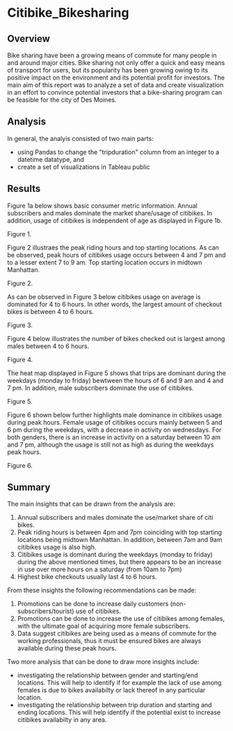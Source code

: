 # Citibike_Bikesharing

## Overview

Bike sharing have been a growing means of commute for many people in and around major cities. Bike sharing not only offer a quick and easy means of transport for users, but its popularity has been growing owing to its positive impact on the environment and its potential profit for investors. The main aim of this report was to analyze a set of data and create visualization in an effort to convince potential investors that a bike-sharing program can be feasible for the city of Des Moines. 

## Analysis

In general, the analyis consisted of two main parts: 

* using Pandas to change the "tripduration" column from an integer to a datetime datatype, and
* create a set of visualizations in Tableau public

## Results 

Figure 1a below shows basic consumer metric information. Annual subscribers and males dominate the market share/usage of citibikes. In addition, usage of citibikes is independent of age as displayed in Figure 1b.

Figure 1. 



Figure 2 illustraes the peak riding hours and top starting locations. As can be observed, peak hours of citibikes usage occurs between 4 and 7 pm and to a lesser extent 7 to 9 am. Top starting location occurs in midtown Manhattan. 

Figure 2.



As can be observed in Figure 3 below citibikes usage on average is dominated for 4 to 6 hours. In other words, the largest amount of checkout bikes is between 4 to 6 hours.

Figure 3.


Figure 4 below illustrates the number of bikes checked out is largest among males between 4 to 6 hours.

Figure 4.


The heat map displayed in Figure 5 shows that trips are dominant during the weekdays (monday to friday) bewtween the hours of 6 and 9 am and 4 and 7 pm. In addition, male subscribers dominate the use of citibikes.

Figure 5.


Figure 6 shown below further highlights male dominance in citibikes usage during peak hours. Female usage of citibikes occurs mainly between 5 and 6 pm during the weekdays, with a decrease in activity on wednesdays. For both genders, there is an increase in activity on a saturday between 10 am and 7 pm, although the usage is still not as high as during the weekdays peak hours.

Figure 6.

## Summary

The main insights that can be drawn from the analysis are:

1. Annual subscribers and males dominate the use/market share of citi bikes.
2. Peak riding hours is between 4pm and 7pm coinciding with top starting locations being midtown Manhattan. In addition, between 7am and 9am citibikes usage is also high.
3. Citibikes usage is dominant during the weekdays (monday to friday) during the above mentioned times, but there appears to be an increase in use over more hours on a saturday (from 10am to 7pm)
4. Highest bike checkouts usually last 4 to 6 hours.

From these insights the following recommendations can be made:

1. Promotions can be done to increase daily customers (non-subscribers/tourist) use of citibikes.
2. Promotions can be done to increase the use of citibikes among females, with the ultimate goal of acquiring more female subscribers.
3. Data suggest citibikes are being used as a means of commute for the working professionals, thus it must be ensured bikes are always available during these peak hours.

Two more analysis that can be done to draw more insights include:

* investigating the relationship between gender and starting/end locations. This will help to identify if for example the lack of use among females is due to bikes availabilty or lack thereof in any particular location.
* investigating the relationship between trip duration and starting and ending locations. This will help identify if the potential exist to increase citibikes availabilty in any area.




